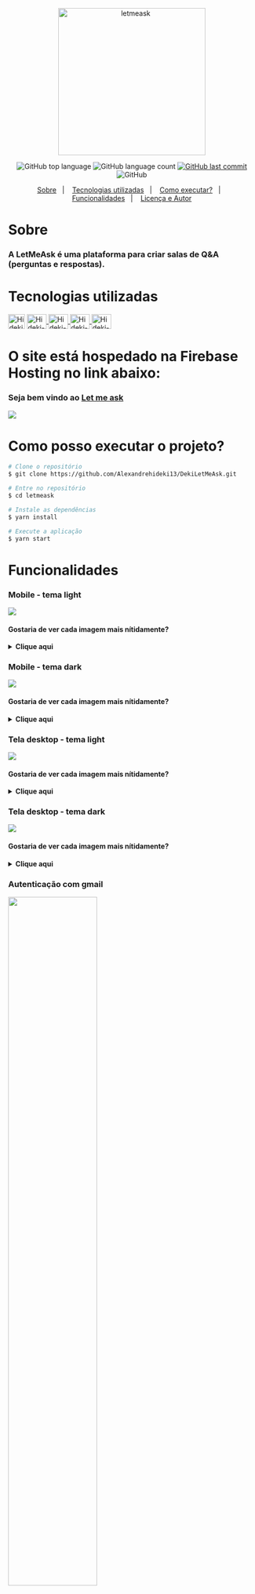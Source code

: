 <div align=center>
  <img src="https://github.com/Alexandrehideki13/DekiLetMeAsk/blob/master/src/assets/images/logo.svg" alt="letmeask"width="300px">
</div>

<p align="center">
  <img alt="GitHub top language" src="https://img.shields.io/github/languages/top/Alexandrehideki13/DekiLetMeAsk?color=835AFD">

  <img alt="GitHub language count" src="https://img.shields.io/github/languages/count/Alexandrehideki13/DekiLetMeAsk?color=835AFD">
  
  <a href="https://github.com/lorenatoscano/letmeask/commits/main">
    <img alt="GitHub last commit" src="https://img.shields.io/github/last-commit/Alexandrehideki13/DekiLetMeAsk?color=835AFD">
  </a>

  <img alt="GitHub" src="https://img.shields.io/github/license/Alexandrehideki13/DekiLetMeAsk?color=835AFD">
</p>

<p align="center">
  <a href="#sobre">Sobre</a>&nbsp;&nbsp;&nbsp;|&nbsp;&nbsp;&nbsp;
  <a href="#tecnologias-utilizadas">Tecnologias utilizadas</a>&nbsp;&nbsp;&nbsp;|&nbsp;&nbsp;&nbsp;
  <a href="#como-executar">Como executar?</a>&nbsp;&nbsp;&nbsp;|&nbsp;&nbsp;&nbsp;
  <a href="#funcionalidades">Funcionalidades</a>&nbsp;&nbsp;&nbsp;|&nbsp;&nbsp;&nbsp;
  <a href="#licença-e-autor">Licença e Autor</a>
</p>

<h1 id="sobre">Sobre</h1>

### A LetMeAsk é uma plataforma para criar salas de Q&A (perguntas e respostas).

<h1 id="tecnologias-utilizadas">Tecnologias utilizadas</h1>
<div style="display: inline_block">
  <a href="https://firebase.google.com/?hl=pt"><img align="center" alt="Hideki-React" height="30" width="34" src="https://img.icons8.com/color/480/firebase.png"></a>
  <a href="https://reactjs.org/"><img align="center" alt="Hideki-React" height="30" width="40" src="https://raw.githubusercontent.com/devicons/devicon/master/icons/react/react-original.svg">
  <a href="https://www.typescriptlang.org/"><img align="center" alt="Hideki-Ts" height="30" width="40" src="https://raw.githubusercontent.com/devicons/devicon/master/icons/typescript/typescript-plain.svg">
  <a href="https://reactjs.org/"><img align="center" alt="Hideki-HTML" height="30" width="40" src="https://raw.githubusercontent.com/devicons/devicon/master/icons/html5/html5-original.svg">
  <a href="https://sass-lang.com/"><img align="center" alt="Hideki-SCSS" height="30" width="40" src="https://cdn.iconscout.com/icon/free/png-512/sass-226054.png"></a>
</div>
    
# O site está hospedado na Firebase Hosting no link abaixo:
<h3>Seja bem vindo ao <a href="https://dekiletmeask.web.app/">Let me ask</a></h3>

<img src="https://github.com/Alexandrehideki13/DekiLetMeAsk/blob/master/src/assets/images/Capa-letmeask.png">

<h1 id="como-executar"> Como posso executar o projeto?</h1> 
    
```bash
# Clone o repositório
$ git clone https://github.com/Alexandrehideki13/DekiLetMeAsk.git

# Entre no repositório
$ cd letmeask

# Instale as dependências
$ yarn install

# Execute a aplicação
$ yarn start
```

<h1 id="funcionalidades">Funcionalidades</h1>
    <h3>Mobile - tema light</h3>
    <img src="https://github.com/Alexandrehideki13/DekiLetMeAsk/blob/master/src/assets/images/readmeImages/Screenshots-mobile-light.png">
    <h4>Gostaria de ver cada imagem mais nítidamente?</h4>
    <div>
      <details>
        <summary><strong>Clique aqui</strong></summary>
        <table border="3">
          <tr>
            <td><a href="https://github.com/Alexandrehideki13/DekiLetMeAsk/blob/master/src/assets/images/readmeImages/light/README.md">All</a></td>
            <td><a href="https://github.com/Alexandrehideki13/DekiLetMeAsk/blob/master/src/assets/images/readmeImages/light/home-mobile-light.jpg">Home</a></td>
            <td><a href="https://github.com/Alexandrehideki13/DekiLetMeAsk/blob/master/src/assets/images/readmeImages/light/newRoom-mobile-light.jpg">New Room</a></td>
            <td><a href="https://github.com/Alexandrehideki13/DekiLetMeAsk/blob/master/src/assets/images/readmeImages/light/userRoom-mobile-light.jpg">User Room</a></td>
            <td><a href="https://github.com/Alexandrehideki13/DekiLetMeAsk/blob/master/src/assets/images/readmeImages/light/userQuestions-mobile-light.jpg">Questions User Room</a></td>
            <td><a href="https://github.com/Alexandrehideki13/DekiLetMeAsk/blob/master/src/assets/images/readmeImages/light/admin-mobile-light.jpg">Admin Room</a></td>
            <td><a href="https://github.com/Alexandrehideki13/DekiLetMeAsk/blob/master/src/assets/images/readmeImages/light/adminQuestions-mobile-light.jpg">Questions Admin Room</a></td>
          </tr>
        </table>
      </details>
    </div>
    <h3>Mobile - tema dark</h3>
    <img src="https://github.com/Alexandrehideki13/DekiLetMeAsk/blob/master/src/assets/images/readmeImages/Screenshots-mobile-dark.png">
    <h4>Gostaria de ver cada imagem mais nítidamente?</h4>
    <div>
      <details>
        <summary><strong>Clique aqui</strong></summary>
        <table border="3">
          <tr>
            <td><a href="https://github.com/Alexandrehideki13/DekiLetMeAsk/blob/master/src/assets/images/readmeImages/dark/README.md">All</a></td>
            <td><a href="https://github.com/Alexandrehideki13/DekiLetMeAsk/blob/master/src/assets/images/readmeImages/dark/home-mobile-dark.jpg">Home</a></td>
            <td><a href="https://github.com/Alexandrehideki13/DekiLetMeAsk/blob/master/src/assets/images/readmeImages/dark/newRoom-mobile-dark.jpg">New Room</a></td>
            <td><a href="https://github.com/Alexandrehideki13/DekiLetMeAsk/blob/master/src/assets/images/readmeImages/dark/userRoom-mobile-dark.jpg">User Room</a></td>
            <td><a href="https://github.com/Alexandrehideki13/DekiLetMeAsk/blob/master/src/assets/images/readmeImages/dark/userQuestions-mobile-dark.jpg">Questions User Room</a></td>
            <td><a href="https://github.com/Alexandrehideki13/DekiLetMeAsk/blob/master/src/assets/images/readmeImages/dark/admin-mobile-dark.jpg">Admin Room</a></td>
            <td><a href="https://github.com/Alexandrehideki13/DekiLetMeAsk/blob/master/src/assets/images/readmeImages/dark/adminQuestions-mobile-dark.jpg">Questions Admin Room</a></td>
          </tr>
        </table>
      </details>
    </div>
    <h3>Tela desktop - tema light</h3>    
    <img src="https://github.com/Alexandrehideki13/DekiLetMeAsk/blob/master/src/assets/images/readmeImages/Screenshots-light-11.png">
    <h4>Gostaria de ver cada imagem mais nítidamente?</h4>
    <div>
      <details>
        <summary><strong>Clique aqui</strong></summary>
        <table border="3">
          <tr>
            <td><a href="https://github.com/Alexandrehideki13/DekiLetMeAsk/blob/master/src/assets/images/readmeImages/light/README.md">All</a></td>
            <td><a href="https://github.com/Alexandrehideki13/DekiLetMeAsk/blob/master/src/assets/images/readmeImages/light/home-light.jpg">Home</a></td>
            <td><a href="https://github.com/Alexandrehideki13/DekiLetMeAsk/blob/master/src/assets/images/readmeImages/light/newRoom-light.jpg">New Room</a></td>
            <td><a href="https://github.com/Alexandrehideki13/DekiLetMeAsk/blob/master/src/assets/images/readmeImages/light/userRoom-light.jpg">User Room</a></td>
            <td><a href="https://github.com/Alexandrehideki13/DekiLetMeAsk/blob/master/src/assets/images/readmeImages/light/userQuestions-light.jpg">Questions User Room</a></td>
            <td><a href="https://github.com/Alexandrehideki13/DekiLetMeAsk/blob/master/src/assets/images/readmeImages/light/admin-light.jpg">Admin Room</a></td>
            <td><a href="https://github.com/Alexandrehideki13/DekiLetMeAsk/blob/master/src/assets/images/readmeImages/light/adminQuestions-light.jpg">Questions Admin Room</a></td>
          </tr>
        </table>
      </details>
    </div>
    <h3>Tela desktop - tema dark</h3>
    <img src="https://github.com/Alexandrehideki13/DekiLetMeAsk/blob/master/src/assets/images/readmeImages/Screenshots-dark.png">
    <h4>Gostaria de ver cada imagem mais nítidamente?</h4>
    <div>
      <details>
        <summary><strong>Clique aqui</strong></summary>
        <table border="3">
          <tr>
            <td><a href="https://github.com/Alexandrehideki13/DekiLetMeAsk/blob/master/src/assets/images/readmeImages/dark/README.md">All</a></td>
            <td><a href="https://github.com/Alexandrehideki13/DekiLetMeAsk/blob/master/src/assets/images/readmeImages/dark/home-dark.jpg">Home</a></td>
            <td><a href="https://github.com/Alexandrehideki13/DekiLetMeAsk/blob/master/src/assets/images/readmeImages/dark/newRoom-dark.jpg">New Room</a></td>
            <td><a href="https://github.com/Alexandrehideki13/DekiLetMeAsk/blob/master/src/assets/images/readmeImages/dark/userRoom-dark.jpg">User Room</a></td>
            <td><a href="https://github.com/Alexandrehideki13/DekiLetMeAsk/blob/master/src/assets/images/readmeImages/dark/userQuestions-dark.jpg">Questions User Room</a></td>
            <td><a href="https://github.com/Alexandrehideki13/DekiLetMeAsk/blob/master/src/assets/images/readmeImages/dark/admin-dark.jpg">Admin Room</a></td>
            <td><a href="https://github.com/Alexandrehideki13/DekiLetMeAsk/blob/master/src/assets/images/readmeImages/dark/adminQuestions-dark.jpg">Questions Admin Room</a></td>
          </tr>
        </table>
      </details>
    </div>
    <h3>Autenticação com gmail</h3>
    <img src="https://github.com/Alexandrehideki13/DekiLetMeAsk/blob/master/src/assets/images/readmeImages/autenticacao.jpg" width="60%">
    
<h1 id="licença-e-autor">Licença e autor</h1>
    
### Esse projeto está sob a licença MIT. Veja o arquivo <a href="https://github.com/Alexandrehideki13/DekiLetMeAsk/blob/master/LICENSE">LICENSE</a> para mais detalhes.
    
### Feito por <a href="https://github.com/Alexandrehideki13">Alexandre Hideki</a>

<h3>Social Media:</h3>
    <a href = "mailto: alexandrejilek@gmail.com"><img src="https://img.shields.io/badge/-Gmail-%23EA4335?style=for-the-badge&logo=gmail&logoColor=white" target="_blank" margin-right="10px"></a>
    <a href="https://www.linkedin.com/in/alexandre-hideki-yazawa-jilek/" target="_blank"><img src="https://img.shields.io/badge/-LinkedIn-%230077B5?style=for-the-badge&logo=linkedin&logoColor=white" target="_blank"></a>
    <a href="https://gist.github.com/Alexandrehideki13" target="_blank"><img src="https://github.com/Alexandrehideki13/Alexandrehideki13/blob/main/GistGithub.jpeg" height=29 target="_blank"></a>

